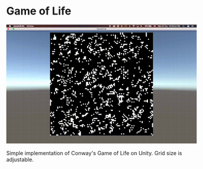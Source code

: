 # Game of Life
![Screenshot](GameOfLife.gif)

Simple implementation of Conway's Game of Life on Unity.
Grid size is adjustable.
